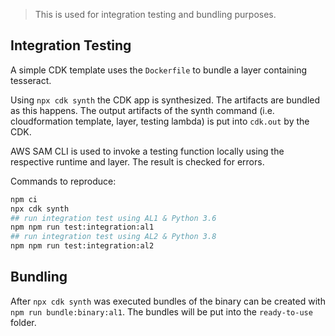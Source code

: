 > This is used for integration testing and bundling purposes.

## Integration Testing

A simple CDK template uses the `Dockerfile` to bundle a layer containing tesseract.

Using `npx cdk synth` the CDK app is synthesized. The artifacts are bundled as this happens.
The output artifacts of the synth command (i.e. cloudformation template, layer, testing lambda) is put into `cdk.out` by the CDK.

AWS SAM CLI is used to invoke a testing function locally using the respective runtime and layer.
The result is checked for errors.

Commands to reproduce:

```bash
npm ci
npx cdk synth
## run integration test using AL1 & Python 3.6
npm npm run test:integration:al1
## run integration test using AL2 & Python 3.8
npm npm run test:integration:al2
```

## Bundling

After `npx cdk synth` was executed bundles of the binary can be created with `npm run bundle:binary:al1`.
The bundles will be put into the `ready-to-use` folder.